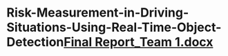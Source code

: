# Risk-Measurement-in-Driving-Situations-Using-Real-Time-Object-Detection[Final Report_Team 1.docx](https://github.com/calisyj/Risk-Measurement-in-Driving-Situations-Using-Real-Time-Object-Detection/files/9910820/Final.Report_Team.1.docx)
